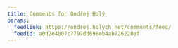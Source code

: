 ```yaml
---
title: Comments for Ondřej Holý
params:
  feedlink: https://ondrej.holych.net/comments/feed/
  feedid: a0d2e4b07c7797dd698eb4ab726220ef
---
```

